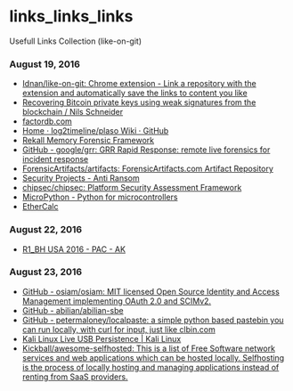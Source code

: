 # links_links_links
Usefull Links Collection  (like-on-git)

### August 19, 2016
- [Idnan/like-on-git: Chrome extension - Link a repository with the extension and automatically save the links to content you like](https://github.com/Idnan/like-on-git) 
- [Recovering Bitcoin private keys using weak signatures from the blockchain / Nils Schneider](http://www.nilsschneider.net/2013/01/28/recovering-bitcoin-private-keys.html) 
- [factordb.com](http://factordb.com/) 
- [Home · log2timeline/plaso Wiki · GitHub](https://github.com/log2timeline/plaso/wiki) 
- [Rekall Memory Forensic Framework](http://www.rekall-forensic.com/) 
- [GitHub - google/grr: GRR Rapid Response: remote live forensics for incident response](https://github.com/google/grr) 
- [ForensicArtifacts/artifacts: ForensicArtifacts.com Artifact Repository](https://github.com/ForensicArtifacts/artifacts) 
- [Security Projects - Anti Ransom](http://www.security-projects.com/?Anti_Ransom) 
- [chipsec/chipsec: Platform Security Assessment Framework](https://github.com/chipsec/chipsec) 
- [MicroPython - Python for microcontrollers](https://micropython.org/) 
- [EtherCalc](https://ethercalc.net/) 

### August 22, 2016
- [R1_BH USA 2016 - PAC - AK](https://www.blackhat.com/docs/us-16/materials/us-16-Kotler-Crippling-HTTPS-With-Unholy-PAC.pdf) 

### August 23, 2016
- [GitHub - osiam/osiam: MIT licensed Open Source Identity and Access Management implementing OAuth 2.0 and SCIMv2.](https://github.com/osiam/osiam) 
- [GitHub - abilian/abilian-sbe](https://github.com/abilian/abilian-sbe) 
- [GitHub - petermaloney/localpaste: a simple python based pastebin you can run locally, with curl for input, just like clbin.com](https://github.com/petermaloney/localpaste) 
- [Kali Linux Live USB Persistence | Kali Linux](http://docs.kali.org/downloading/kali-linux-live-usb-persistence) 
- [Kickball/awesome-selfhosted: This is a list of Free Software network services and web applications which can be hosted locally. Selfhosting is the process of locally hosting and managing applications instead of renting from SaaS providers.](https://github.com/Kickball/awesome-selfhosted) 
